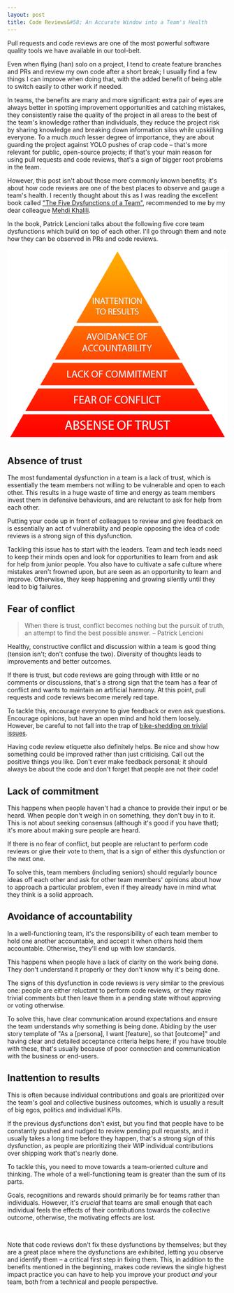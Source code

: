 ```yaml
---
layout: post
title: Code Reviews&#58; An Accurate Window into a Team's Health
---
```


Pull requests and code reviews are one of the most powerful software quality tools we have available in our tool-belt.

Even when flying (han) solo on a project, I tend to create feature branches and PRs and review my own code after a short break; I usually find a few things I can improve when doing that, with the added benefit of being able to switch easily to other work if needed.

In teams, the benefits are many and more significant: extra pair of eyes are always better in spotting improvement opportunities and catching mistakes, they consistently raise the quality of the project in all areas to the best of the team's knowledge rather than individuals, they reduce the project risk by sharing knowledge and breaking down information silos while upskilling everyone. To a much _much_ lesser degree of importance, they are about guarding the project against YOLO pushes of crap code – that's more relevant for public, open-source projects; if that's your main reason for using pull requests and code reviews, that's a sign of bigger root problems in the team.

However, this post isn't about those more commonly known benefits; it's about how code reviews are one of the best places to observe and gauge a team's health. I recently thought about this as I was reading the excellent book called ["The Five Dysfunctions of a Team"](https://en.wikipedia.org/wiki/The_Five_Dysfunctions_of_a_Team), recommended to me by my dear colleague [Mehdi Khalili](https://www.mehdi-khalili.com/).

In the book, Patrick Lencioni talks about the following five core team dysfunctions which build on top of each other. I'll go through them and note how they can be observed in PRs and code reviews<!--more-->.

![The Five Dysfunctions of a Team](/images/posts/code-reviews/dysfunctions-pyramid.png)

## Absence of trust

The most fundamental dysfunction in a team is a lack of trust, which is essentially the team members not willing to be vulnerable and open to each other. This results in a huge waste of time and energy as team members invest them in defensive behaviours, and are reluctant to ask for help from each other.

Putting your code up in front of colleagues to review and give feedback on is essentially an act of vulnerability and people opposing the idea of code reviews is a strong sign of this dysfunction.

Tackling this issue has to start with the leaders. Team and tech leads need to keep their minds open and look for opportunities to learn from and ask for help from junior people. You also have to cultivate a safe culture where mistakes aren't frowned upon, but are seen as an opportunity to learn and improve. Otherwise, they keep happening and growing silently until they lead to big failures.


## Fear of conflict

> When there is trust, conflict becomes nothing but the pursuit of truth, an attempt to find the best possible answer. – Patrick Lencioni

Healthy, constructive conflict and discussion within a team is good thing (tension isn't; don't confuse the two). Diversity of thoughts leads to improvements and better outcomes.

If there is trust, but code reviews are going through with little or no comments or discussions, that's a strong sign that the team has a fear of conflict and wants to maintain an artificial harmony. At this point, pull requests and code reviews become merely red tape.

To tackle this, encourage everyone to give feedback or even ask questions. Encourage opinions, but have an open mind and hold them loosely. However, be careful to not fall into the trap of [bike-shedding on trivial issues](https://en.wikipedia.org/wiki/Law_of_triviality).

Having code review etiquette also definitely helps. Be nice and show how something could be improved rather than just criticising. Call out the positive things you like. Don't ever make feedback personal; it should always be about the code and don't forget that people are not their code!


## Lack of commitment

This happens when people haven't had a chance to provide their input or be heard. When people don't weigh in on something, they don't buy in to it. This is not about seeking consensus (although it's good if you have that); it's more about making sure people are heard.

If there is no fear of conflict, but people are reluctant to perform code reviews or give their vote to them, that is a sign of either this dysfunction or the next one.

To solve this, team members (including seniors) should regularly bounce ideas off each other and ask for other team members' opinions about how to approach a particular problem, even if they already have in mind what they think is a solid approach.


## Avoidance of accountability

In a well-functioning team, it's the responsibility of each team member to hold one another accountable, and accept it when others hold them accountable. Otherwise, they'll end up with low standards.

This happens when people have a lack of clarity on the work being done. They don't understand it properly or they don't know why it's being done.

The signs of this dysfunction in code reviews is very similar to the previous one: people are either reluctant to perform code reviews, or they make trivial comments but then leave them in a pending state without approving or voting otherwise.

To solve this, have clear communication around expectations and ensure the team understands why something is being done. Abiding by the user story template of "As a [persona], I want [feature], so that [outcome]" and having clear and detailed acceptance criteria helps here; if you have trouble with these, that's usually because of poor connection and communication with the business or end-users.


## Inattention to results

This is often because individual contributions and goals are prioritized over the team's goal and collective business outcomes, which is usually a result of big egos, politics and individual KPIs.

If the previous dysfunctions don't exist, but you find that people have to be constantly pushed and nudged to review pending pull requests, and it usually takes a long time before they happen, that's a strong sign of this dysfunction, as people are prioritizing their WIP individual contributions over shipping work that's nearly done.

To tackle this, you need to move towards a team-oriented culture and thinking. The whole of a well-functioning team is greater than the sum of its parts.

Goals, recognitions and rewards should primarily be for teams rather than individuals. However, it's _crucial_ that teams are small enough that each individual feels the effects of their contributions towards the collective outcome, otherwise, the motivating effects are lost.

&nbsp;

Note that code reviews don't fix these dysfunctions by themselves; but they are a great place where the dysfunctions are exhibited, letting you observe and identify them – a critical first step in fixing them. This, in addition to the benefits mentioned in the beginning, makes code reviews the single highest impact practice you can have to help you improve your product _and_ your team, both from a technical and people perspective.